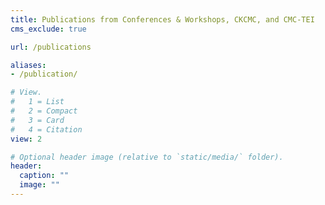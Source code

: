 ```yaml
---
title: Publications from Conferences & Workshops, CKCMC, and CMC-TEI
cms_exclude: true

url: /publications

aliases:
- /publication/

# View.
#   1 = List
#   2 = Compact
#   3 = Card
#   4 = Citation
view: 2

# Optional header image (relative to `static/media/` folder).
header:
  caption: ""
  image: ""
---
```

